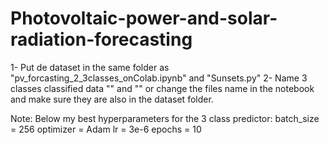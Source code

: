 # Photovoltaic-power-and-solar-radiation-forecasting

1- Put de dataset in the same folder as "pv_forcasting_2_3classes_onColab.ipynb" and "Sunsets.py"
2- Name 3 classes classified data "" and "" or change the files name in the notebook and make sure they are also in the dataset folder.

Note: Below my best hyperparameters for the 3 class predictor:
    batch_size = 256
    optimizer = Adam
    lr = 3e-6
    epochs = 10

